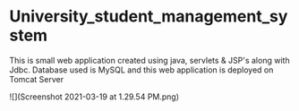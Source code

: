 # University_student_management_system
This is small web application created using java, servlets &amp; JSP's along with Jdbc. Database used is MySQL and this web application is deployed on Tomcat Server


![](Screenshot 2021-03-19 at 1.29.54 PM.png)





